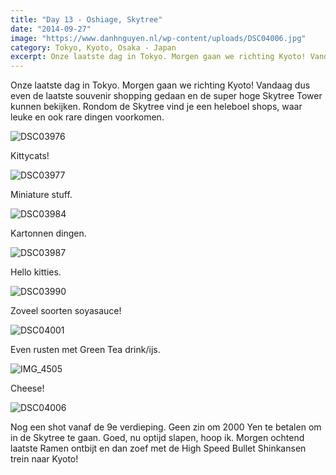 ```yaml
---
title: "Day 13 - Oshiage, Skytree"
date: "2014-09-27"
image: "https://www.danhnguyen.nl/wp-content/uploads/DSC04006.jpg"
category: Tokyo, Kyoto, Osaka - Japan
excerpt: Onze laatste dag in Tokyo. Morgen gaan we richting Kyoto! Vandaag dus even de laatste souvenir shopping gedaan...
---
```


Onze laatste dag in Tokyo. Morgen gaan we richting Kyoto! Vandaag dus even de laatste souvenir shopping gedaan en de super hoge Skytree Tower kunnen bekijken. Rondom de Skytree vind je een heleboel shops, waar leuke en ook rare dingen voorkomen.

![DSC03976](https://www.danhnguyen.nl/wp-content/uploads/DSC03976-1024x575.jpg)

Kittycats!

![DSC03977](https://www.danhnguyen.nl/wp-content/uploads/DSC03977-1024x575.jpg)

Miniature stuff.

![DSC03984](https://www.danhnguyen.nl/wp-content/uploads/DSC03984-1024x575.jpg)

Kartonnen dingen.

![DSC03987](https://www.danhnguyen.nl/wp-content/uploads/DSC03987-1024x575.jpg)

Hello kitties.

![DSC03990](https://www.danhnguyen.nl/wp-content/uploads/DSC03990-1024x575.jpg)

Zoveel soorten soyasauce!

![DSC04001](https://www.danhnguyen.nl/wp-content/uploads/DSC04001-1024x575.jpg)

Even rusten met Green Tea drink/ijs.

![IMG_4505](https://www.danhnguyen.nl/wp-content/uploads/IMG_4505-576x1024.jpg)

Cheese!

![DSC04006](https://www.danhnguyen.nl/wp-content/uploads/DSC04006-1024x575.jpg)

Nog een shot vanaf de 9e verdieping. Geen zin om 2000 Yen te betalen om in de Skytree te gaan. Goed, nu optijd slapen, hoop ik. Morgen ochtend laatste Ramen ontbijt en dan zoef met de High Speed Bullet Shinkansen trein naar Kyoto!
